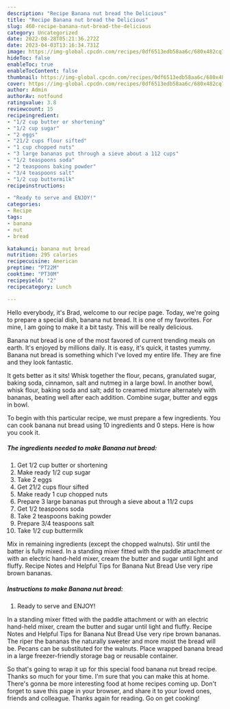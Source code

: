 ```yaml
---
description: "Recipe Banana nut bread the Delicious"
title: "Recipe Banana nut bread the Delicious"
slug: 460-recipe-banana-nut-bread-the-delicious
category: Uncategorized
date: 2022-08-28T05:21:36.272Z
date: 2023-04-03T13:16:34.731Z
image: https://img-global.cpcdn.com/recipes/0df6513edb58aa6c/680x482cq70/banana-nut-bread-recipe-main-photo.jpg
hideToc: false
enableToc: true
enableTocContent: false
thumbnail: https://img-global.cpcdn.com/recipes/0df6513edb58aa6c/680x482cq70/banana-nut-bread-recipe-main-photo.jpg
cover: https://img-global.cpcdn.com/recipes/0df6513edb58aa6c/680x482cq70/banana-nut-bread-recipe-main-photo.jpg
author: Admin
authorAv: notfound
ratingvalue: 3.8
reviewcount: 15
recipeingredient:
- "1/2 cup butter or shortening"
- "1/2 cup sugar"
- "2 eggs"
- "21/2 cups flour sifted"
- "1 cup chopped nuts"
- "3 large bananas put through a sieve about a 112 cups"
- "1/2 teaspoons soda"
- "2 teaspoons baking powder"
- "3/4 teaspoons salt"
- "1/2 cup buttermilk"
recipeinstructions:

- "Ready to serve and ENJOY!"
categories:
- Recipe
tags:
- banana
- nut
- bread

katakunci: banana nut bread 
nutrition: 295 calories
recipecuisine: American
preptime: "PT22M"
cooktime: "PT30M"
recipeyield: "2"
recipecategory: Lunch

---
```



Hello everybody, it's Brad, welcome to our recipe page. Today, we're going to prepare a special dish, banana nut bread. It is one of my favorites. For mine, I am going to make it a bit tasty. This will be really delicious.

Banana nut bread is one of the most favored of current trending meals on earth. It's enjoyed by millions daily. It is easy, it's quick, it tastes yummy. Banana nut bread is something which I've loved my entire life. They are fine and they look fantastic.

It gets better as it sits! Whisk together the flour, pecans, granulated sugar, baking soda, cinnamon, salt and nutmeg in a large bowl. In another bowl, whisk flour, baking soda and salt; add to creamed mixture alternately with bananas, beating well after each addition. Combine sugar, butter and eggs in bowl.


To begin with this particular recipe, we must prepare a few ingredients. You can cook banana nut bread using 10 ingredients and 0 steps. Here is how you cook it.

<!--inarticleads1-->

##### The ingredients needed to make Banana nut bread:

1. Get 1/2 cup butter or shortening
1. Make ready 1/2 cup sugar
1. Take 2 eggs
1. Get 21/2 cups flour sifted
1. Make ready 1 cup chopped nuts
1. Prepare 3 large bananas put through a sieve about a 11/2 cups
1. Get 1/2 teaspoons soda
1. Take 2 teaspoons baking powder
1. Prepare 3/4 teaspoons salt
1. Take 1/2 cup buttermilk


Mix in remaining ingredients (except the chopped walnuts). Stir until the batter is fully mixed. In a standing mixer fitted with the paddle attachment or with an electric hand-held mixer, cream the butter and sugar until light and fluffy. Recipe Notes and Helpful Tips for Banana Nut Bread Use very ripe brown bananas. 

<!--inarticleads2-->

##### Instructions to make Banana nut bread:


1. Ready to serve and ENJOY!

In a standing mixer fitted with the paddle attachment or with an electric hand-held mixer, cream the butter and sugar until light and fluffy. Recipe Notes and Helpful Tips for Banana Nut Bread Use very ripe brown bananas. The riper the bananas the naturally sweeter and more moist the bread will be. Pecans can be substituted for the walnuts. Place wrapped banana bread in a large freezer-friendly storage bag or reusable container. 

So that's going to wrap it up for this special food banana nut bread recipe. Thanks so much for your time. I'm sure that you can make this at home. There's gonna be more interesting food at home recipes coming up. Don't forget to save this page in your browser, and share it to your loved ones, friends and colleague. Thanks again for reading. Go on get cooking!
